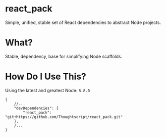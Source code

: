 # react_pack

Simple, unified, stable set of React dependencies to abstract Node projects.

# What?

Stable, dependency, base for simplifying Node scaffolds.

# How Do I Use This?

Using the latest and greatest Node: `8.8.0`

```
{
	//...
	"devDependencies": {
		"react_pack": "git+https://github.com/Thoughtscript/react_pack.git"
	},
	/...
}
